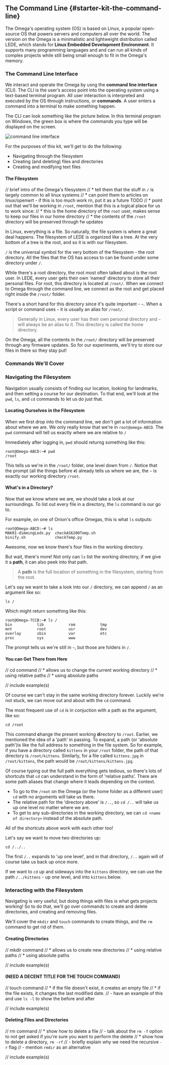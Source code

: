 <!-- // NOTE: when describing the commands, we can lift from our existing article: https://docs.onion.io/omega2-docs/exploring-the-file-system.html
//	let's just make this more concise! -->
## The Command Line {#starter-kit-the-command-line}

<!-- // intro:
// * describe how the Omega's OS is linux, but a minimalistic version, the way we interface with the Omega is through the command line interface (looking for a super compact version of our linux intro series, but to servo as an intro to this article, https://docs.onion.io/omega2-docs/linux-for-omega-beginners.html ) -->

The Omega's operating system (OS) is based on Linux, a popular open-source OS that powers servers and computers all over the world. The version on the Omega is a minimalistic and lightweight distribution called LEDE, which stands for **Linux Embedded Development Environment**. It supports many programming languages and and can run all kinds of complex projects while still being small enough to fit in the Omega's memory.

### The Command Line Interface

<!-- // * a brief description of what the command line interface is and how we can use it to change any part of the Omega's OS.
// * for the purposes of the kit we'll be just doing the following:
//		- navigating through the filesystem
//		- creating (and potentially deleting) files and directories
//		- creating and modifying text files

// can use https://docs.onion.io/omega2-docs/the-command-line-interface.html as a reference, but  don't talk about the login, date, and echo commands like the article -->

We interact and operate the Omega by usng the **command line interface** (CLI). The CLI is the user’s access point into the operating system using a text-based terminal program. All user interaction is interpreted and executed by the OS through instructions, or **commands**. A user enters a command into a terminal to make something happen.

The CLI can look something like the picture below. In this terminal program on Windows, the green box is where the commands you type will be displayed on the screen.

![command line interface](http://i.imgur.com/hxuce5c.png)

For the purposes of this kit, we'll get to do the following:

* Navigating through the filesystem
* Creating (and deleting) files and directories
* Creating and modifying text files

#### The Filesystem

// brief intro of the Omega's filesystem
//	* tell them that the stuff in `/` is largely common to all linux systems
//		* can point them to articles on linux/openwrt - if this is too much work rn, put it as a future TODO
//	* point out that we'll be working in `/root`, mention that this is a logical place for us to work since:
//		* this is the home directory of the `root` user, makes sense to keep our files in our home directory
//		* the contents of the `/root` directory will be preserved through fw updates

In Linux, everything is a file. So naturally, the file system is where a great deal happens. The filesystem of LEDE is organized like a tree. At the very bottom of a tree is the root, and so it is with our filesystem. 

`/` is the universal symbol for the very bottom of the filesystem - the root directory. All the files that the OS has access to can be found under some directory under `/`. 

While there's a root directory, the root most often talked about is the root user. In LEDE, every user gets their own 'named' directory to store all their personal files. For root, this directory is located at `/root/`. When we connect to Omega through the command line, we connect as the root and get placed right inside the `/root/` folder.

There's a short hand for this directory since it's quite important - `~`. When a script or command uses `~` it is usually an alias for `/root/`. 

> Generally in Linux, every user has their own personal directory and `~` will always be an alias to it. This directory is called the home directory.

On the Omega, all the contents in the `/root/` directory will be preserved through any firmware updates. So for our experiments, we'll try to store our files in there so they stay put!


### Commands We'll Cover

<!-- // create a table of the commands we'll be covering here, should have the command name and what the command allows us to accomplish -->

<!-- // NOTE: if this is far too time consuming, add it as a future TODO -->

### Navigating the Filesystem

<!-- // brief intro to the commands we're going to cover in this section, like: 'We'll learn how to change directories with the `cd` command, see what's in directories with `ls`' somethhing like that -->

Navigation usually consists of finding our location, looking for landmarks, and then setting a course for our destination. To that end, we'll look at the `pwd`, `ls`, and `cd` commands to let us do just that.

#### Locating Ourselves in the Filesystem

<!--
// pwd command
//	* tells us the full path of the Present Working directory
//	* useful to know where we are so we know where we can go

// include example(s)
-->


When we first drop into the command line, we don't get a lot of information about where we are. We only really know that we're in `root@omega-ABCD`. The `pwd` command will tell us exactly where we are relative to `/`

Immediately after logging in, `pwd` should returng something like this:

``` shell
root@Omega-ABCD:~# pwd
/root
```

This tells us we're in the `/root/` folder, one level down from `/`. Notice that the prompt (all the things before `#`) already tells us where we are, the `~` is exactly our working directory `/root`.

#### What's in a Directory?

<!-- 
// ls command
//	* talk about the basic `ls`, how it lists the contents of the current directory
//	* talk about how it can be used to list the contents of other directories
//		* using relative paths
//		* using absolute paths
//	* command options:
//		* ls -1, shows one line per item in directory
//		* ls -l, gives it in a list format, (very) briefly cover the columns
-->

Now that we know where we are, we should take a look at our surroundings. To list out every file in a directory, the `ls` command is our go to.

For example, on one of Onion's office Omegas, this is what `ls` outputs:

``` shell
root@Omega-ABCD:~# ls
MAK01-dimmingLeds.py  checkAS6200Temp.sh
binify.sh             checkTemp.py
```

Awesome, now we know there's four files in the working directory.

But wait, there's more! Not only can `ls` list the working directory, if we give it a **path**, it can also peek into that path.

> A **path** is the full location of something in the filesystem, starting from the root. 

Let's say we want to take a look into our `/` directory, we can append `/` as an argument like so:

``` shell
ls /
```

Which might return something like this:

``` shell
root@Omega-7CCB:~# ls /
bin           lib           rom           tmp
mnt           root          usr           dev
overlay       sbin          var           etc
proc          sys           www
```

The prompt tells us we're still in `~`, but those are folders in `/`. 


<!-- // include example(s) -->

#### You can Get There from Here

// cd command
//	* allows us to change the current working directory
//		* using relative paths
//		* using absolute paths

// include example(s)

Of course we can't stay in the same working directory forever. Luckily we're not stuck, we can move out and about with the `cd` command.

The most frequent use of `cd` is in conjuction with a path as the argument, like so:

``` shell
cd /root
```

This command **c**hange the present working **d**irectory to `/root`. Earlier, we mentioned the idea of a 'path' in passing. To expand, a path (or 'absolute path')is like the full address to something in the file system. So for example, if you have a directory called `kittens` in your `/root` folder, the path of that directory is `/root/kittens`. Similarly, for a file called `kittens.jpg` in `/root/kittens`, the path would be `/root/kittens/kittens.jpg`.

Of course typing out the full path everything gets tedious, so there's lots of shortcuts that `cd` can understand in the form of 'relative paths'. There are some path aliases that change where it leads depending on the context. 

* To go to the `/root` on the Omega (or the home folder as a different user) `cd` with no arguments will take us there.
* The relative path for the 'directory above' is `/..`, so `cd /..` will take us up one level no matter where we are.
* To get to any sub-directories in the working directory, we can `cd <name of directory>` instead of the absolute path.

All of the shortcuts above work with each other too! 

Let's say we want to move two directories up:

``` shell
cd /../..
```

The first `/..` expands to 'up one level', and in that directory, `/..` again will of course take us back up once more.

If we want to `cd` up and sideways into the `kittens` directory, we can use the path `/../kittens` - up one level, and into `kittens` below.



### Interacting with the Filesystem

<!-- // brief intro to the commands we're going to cover in this section, like: 'We'll learn how to change directories with the `cd` command, see what's in directories with `ls`' somethhing like that -->

Navigating is very useful, but doing things with files is what gets projects working! So to do that, we'll go over commands to create and delete directories, and creating and removing files. 

We'll cover the `mkdir` and `touch` commands to create things, and the `rm` command to get rid of them.

#### Creating Directories

// mkdir command
// * allows us to create new directories
//		* using relative paths
//		* using absolute paths

// include example(s)

#### (NEED A DECENT TITLE FOR THE TOUCH COMMAND)

// touch command
//	* if the file doesn't exist, it creates an empty file
//	* if the file exists, it changes the last modified date.
//		- have an example of this and use `ls -l` to show the before and after

// include example(s)

#### Deleting Files and Directories

// rm command
// 	* show how to delete a file
//		- talk about the `rm -f` option to not get asked if you're sure you want to perform the delete
// 	* show how to delete a directory, `rm -rf`
//		- briefly explain why we need the recursive `-r` flag
//		- mention `rmdir` as an alternative

// include example(s)
